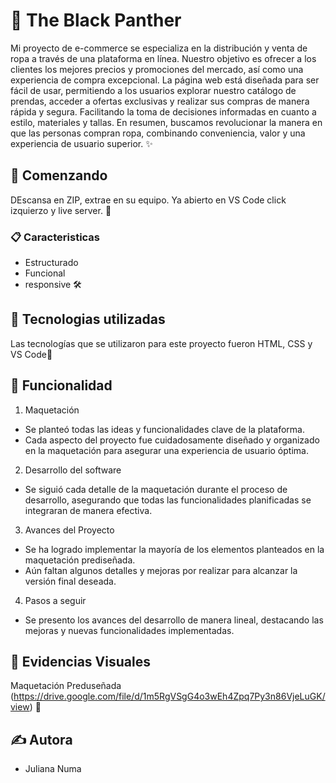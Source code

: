 # 🚀 The Black Panther

Mi proyecto de e-commerce se especializa en la distribución y venta de ropa a través de una plataforma en línea. Nuestro objetivo es ofrecer a los clientes los mejores precios y promociones del mercado, así como una experiencia de compra excepcional. La página web está diseñada para ser fácil de usar, permitiendo a los usuarios explorar nuestro catálogo de prendas, acceder a ofertas exclusivas y realizar sus compras de manera rápida y segura. Facilitando la toma de decisiones informadas en cuanto a estilo, materiales y tallas. En resumen, buscamos revolucionar la manera en que las personas compran ropa, combinando conveniencia, valor y una experiencia de usuario superior. ✨

## 🏁 Comenzando

DEscansa en ZIP, extrae en su equipo. Ya abierto en VS Code click izquierzo y live server. 🎉

### 📋 Caracteristicas
- Estructurado
- Funcional
- responsive 🛠️

## 🚀 Tecnologias utilizadas

 Las tecnologías que se utilizaron para este proyecto fueron HTML, CSS y VS Code🌟

## 🤝 Funcionalidad

1. Maquetación 
- Se planteó todas las ideas y funcionalidades clave de la plataforma.
- Cada aspecto del proyecto fue cuidadosamente diseñado y organizado en la maquetación para asegurar una experiencia de usuario óptima.

2. Desarrollo del software
- Se siguió cada detalle de la maquetación durante el proceso de desarrollo, asegurando que todas las funcionalidades planificadas se integraran de manera efectiva.

3. Avances del Proyecto
- Se ha logrado implementar la mayoría de los elementos planteados en la maquetación prediseñada.
- Aún faltan algunos detalles y mejoras por realizar para alcanzar la versión final deseada.

4. Pasos a seguir
- Se presento los avances del desarrollo de manera lineal, destacando las mejoras y nuevas funcionalidades implementadas.

## 📝 Evidencias Visuales

Maquetación Preduseñada (https://drive.google.com/file/d/1m5RgVSgG4o3wEh4Zpq7Py3n86VjeLuGK/view) 📌

## ✍️ Autora
- Juliana Numa
